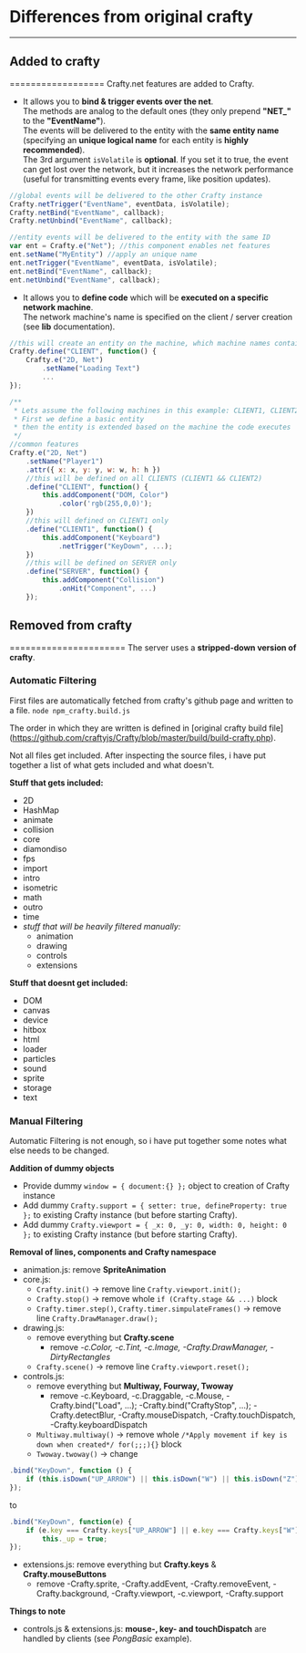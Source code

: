 # Differences from original crafty
----------------------------------
## Added to crafty
==================
Crafty.net features are added to Crafty. 
* It allows you to __bind & trigger events over the net__.  
The methods are analog to the default ones (they only prepend **"NET_"** to the **"EventName"**).  
The events will be delivered to the entity with the __same entity name__ (specifying an __unique logical name__ for 
each entity is __highly recommended__).  
The 3rd argument `isVolatile` is __optional__. If you set it to true, the event can get lost over the network,
but it increases the network performance (useful for transmitting events every frame, like position updates).

```javascript
//global events will be delivered to the other Crafty instance
Crafty.netTrigger("EventName", eventData, isVolatile);
Crafty.netBind("EventName", callback);
Crafty.netUnbind("EventName", callback);

//entity events will be delivered to the entity with the same ID
var ent = Crafty.e("Net"); //this component enables net features
ent.setName("MyEntity") //apply an unique name
ent.netTrigger("EventName", eventData, isVolatile);
ent.netBind("EventName", callback);
ent.netUnbind("EventName", callback);
```
* It allows you to __define code__ which will be __executed on a specific network machine__.  
The network machine's name is specified on the client / server creation (see __lib__ documentation). 

```javascript
//this will create an entity on the machine, which machine names contain "CLIENT"
Crafty.define("CLIENT", function() {
	Crafty.e("2D, Net")
		.setName("Loading Text")
		...		
});

/**
 * Lets assume the following machines in this example: CLIENT1, CLIENT2, SERVER
 * First we define a basic entity
 * then the entity is extended based on the machine the code executes
 */
//common features
Crafty.e("2D, Net")
	.setName("Player1")
	.attr({ x: x, y: y, w: w, h: h })
	//this will be defined on all CLIENTS (CLIENT1 && CLIENT2)
	.define("CLIENT", function() {
		this.addComponent("DOM, Color")
		    .color('rgb(255,0,0)');
	})
	//this will defined on CLIENT1 only
	.define("CLIENT1", function() {
		this.addComponent("Keyboard")
		    .netTrigger("KeyDown", ...);
	})
	//this will be defined on SERVER only
	.define("SERVER", function() {
		this.addComponent("Collision")
		    .onHit("Component", ...)
	});
```

## Removed from crafty
======================
The server uses a __stripped-down version of crafty__.

### Automatic Filtering
First files are automatically fetched from crafty's github page and written to a file. `node npm_crafty.build.js`

The order in which they are written is defined in [original crafty build file]
(https://github.com/craftyjs/Crafty/blob/master/build/build-crafty.php).

Not all files get included. After inspecting the source files, i have put together a list of what
gets included and what doesn't.

**Stuff that gets included:**
* 2D
* HashMap
* animate
* collision
* core
* diamondiso
* fps
* import
* intro
* isometric
* math
* outro
* time
* _stuff that will be heavily filtered manually:_
  * animation
  * drawing
  * controls
  * extensions

**Stuff that doesnt get included:**
* DOM
* canvas
* device
* hitbox
* html
* loader
* particles
* sound
* sprite
* storage
* text

### Manual Filtering
Automatic Filtering is not enough, so i have put together some notes what else needs to be changed.

**Addition of dummy objects**
* Provide dummy `window = { document:{} };` object to creation of Crafty instance
* Add dummy `Crafty.support = { setter: true, defineProperty: true };` to existing Crafty instance
(but before starting Crafty).
* Add dummy `Crafty.viewport = { _x: 0, _y: 0, width: 0, height: 0 };` to existing Crafty instance
(but before starting Crafty).

**Removal of lines, components and Crafty namespace**
* animation.js: remove __SpriteAnimation__
* core.js: 
  * `Crafty.init()` -> remove line `Crafty.viewport.init();`
  * `Crafty.stop()` -> remove whole `if (Crafty.stage && ...)` block 
  * `Crafty.timer.step()`, `Crafty.timer.simpulateFrames()` -> remove line `Crafty.DrawManager.draw();`
* drawing.js: 
  * remove everything but __Crafty.scene__
    * remove _-c.Color, -c.Tint, -c.Image, -Crafty.DrawManager, -DirtyRectangles_
  * `Crafty.scene()` -> remove line `Crafty.viewport.reset();`
* controls.js:
  * remove everything but __Multiway, Fourway, Twoway__
    * remove -c.Keyboard, -c.Draggable, -c.Mouse, -Crafty.bind("Load", ...); -Crafty.bind("CraftyStop", ...);
-Crafty.detectBlur, -Crafty.mouseDispatch, -Crafty.touchDispatch, -Crafty.keyboardDispatch
  * `Multiway.multiway()` -> remove whole `/*Apply movement if key is down when created*/ for(;;;){}` block
  * `Twoway.twoway()` -> change 

```javascript
.bind("KeyDown", function () {
	if (this.isDown("UP_ARROW") || this.isDown("W") || this.isDown("Z")) this._up = true;
});
```
to
```javascript
.bind("KeyDown", function(e) {
	if (e.key === Crafty.keys["UP_ARROW"] || e.key === Crafty.keys["W"] || e.key === Crafty.keys["Z"])
		this._up = true;
});
```
* extensions.js: remove everything but __Crafty.keys__ & __Crafty.mouseButtons__
  * remove -Crafty.sprite, -Crafty.addEvent, -Crafty.removeEvent, -Crafty.background, -Crafty.viewport, 
-c.viewport, -Crafty.support

**Things to note**
  * controls.js & extensions.js: __mouse-, key- and touchDispatch__ are handled by clients (see _PongBasic_ example).
